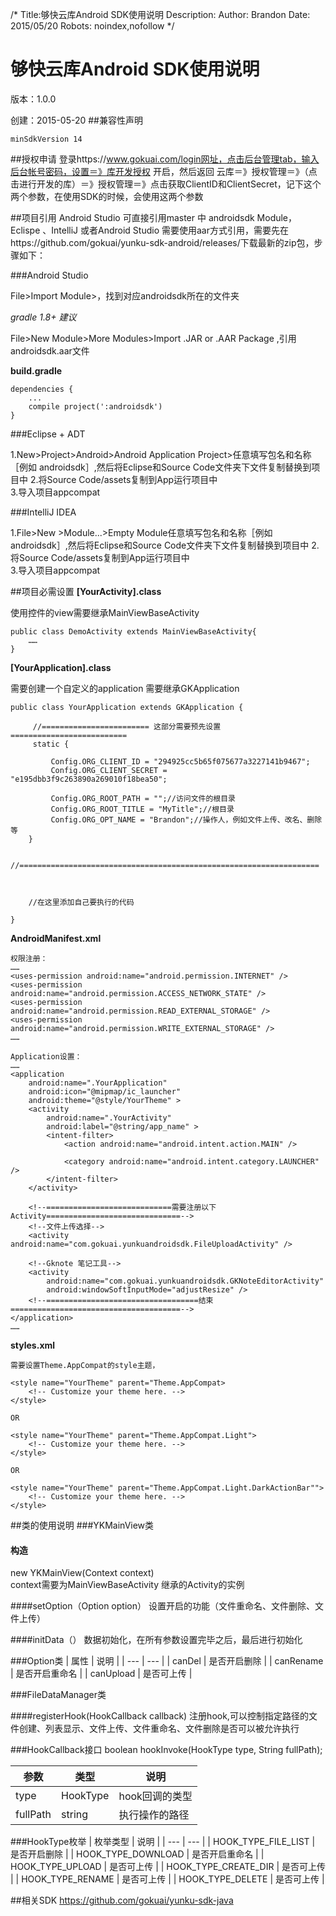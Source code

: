 /*
Title:够快云库Android SDK使用说明
Description:
Author: Brandon
Date: 2015/05/20
Robots: noindex,nofollow
*/
# 够快云库Android SDK使用说明

版本：1.0.0

创建：2015-05-20
##兼容性声明

	minSdkVersion 14
    
##授权申请
登录https://www.gokuai.com/login网址，点击后台管理tab，输入后台帐号密码，设置＝》库开发授权 开启，然后返回 云库＝》授权管理＝》（点击进行开发的库）＝》授权管理＝》点击获取ClientID和ClientSecret，记下这个两个参数，在使用SDK的时候，会使用这两个参数

##项目引用
Android Studio 可直接引用master 中 androidsdk Module，Eclispe 、IntelliJ 或者Android Studio 需要使用aar方式引用，需要先在https://github.com/gokuai/yunku-sdk-android/releases/下载最新的zip包，步骤如下：

###Android Studio

File>Import Module>，找到对应androidsdk所在的文件夹

*gradle 1.8+ 建议*

File>New Module>More Modules>Import .JAR or .AAR Package ,引用androidsdk.aar文件

**build.gradle**		

	dependencies {
    	...
    	compile project(':androidsdk')
	}
	  

###Eclipse + ADT

1.New>Project>Android>Android Application Project>任意填写包名和名称［例如 androidsdk］,然后将Eclipse和Source Code文件夹下文件复制替换到项目中	
2.将Source Code/assets复制到App运行项目中	
3.导入项目appcompat


###IntelliJ IDEA

1.File>New >Module...>Empty Module任意填写包名和名称［例如 androidsdk］,然后将Eclipse和Source Code文件夹下文件复制替换到项目中	
2.将Source Code/assets复制到App运行项目中	
3.导入项目appcompat

##项目必需设置
**[YourActivity].class**
	
 使用控件的view需要继承MainViewBaseActivity

	public class DemoActivity extends MainViewBaseActivity{
		……
	}

**[YourApplication].class**
	
需要创建一个自定义的application 需要继承GKApplication

	public class YourApplication extends GKApplication {

   		 //======================== 这部分需要预先设置==========================
   		 static {

       		 Config.ORG_CLIENT_ID = "294925cc5b65f075677a3227141b9467";
       		 Config.ORG_CLIENT_SECRET = "e195dbb3f9c263890a269010f18bea50";

        	 Config.ORG_ROOT_PATH = "";//访问文件的根目录
       		 Config.ORG_ROOT_TITLE = "MyTitle";//根目录
       		 Config.ORG_OPT_NAME = "Brandon";//操作人，例如文件上传、改名、删除等
    	}

    	//===================================================================



    	//在这里添加自己要执行的代码

	}


**AndroidManifest.xml**

	权限注册：
	……
	<uses-permission android:name="android.permission.INTERNET" />
	<uses-permission android:name="android.permission.ACCESS_NETWORK_STATE" />
	<uses-permission android:name="android.permission.READ_EXTERNAL_STORAGE" />
	<uses-permission android:name="android.permission.WRITE_EXTERNAL_STORAGE" />
	……
	
	Application设置：
	……
	<application
        android:name=".YourApplication"
        android:icon="@mipmap/ic_launcher"
        android:theme="@style/YourTheme" >
        <activity
            android:name=".YourActivity"
            android:label="@string/app_name" >
            <intent-filter>
                <action android:name="android.intent.action.MAIN" />

                <category android:name="android.intent.category.LAUNCHER" />
            </intent-filter>
        </activity>

        <!--============================需要注册以下Activity==============================-->
        <!--文件上传选择-->
        <activity android:name="com.gokuai.yunkuandroidsdk.FileUploadActivity" />

        <!--Gknote 笔记工具-->
        <activity
            android:name="com.gokuai.yunkuandroidsdk.GKNoteEditorActivity"
            android:windowSoftInputMode="adjustResize" />
        <!--==================================结束======================================-->
    </application>
    ……
**styles.xml**
	
	需要设置Theme.AppCompat的style主题，	
	
    <style name="YourTheme" parent="Theme.AppCompat>
        <!-- Customize your theme here. -->
    </style>
    
    OR
    
    <style name="YourTheme" parent="Theme.AppCompat.Light">
        <!-- Customize your theme here. -->
    </style>
    
    OR
    
    <style name="YourTheme" parent="Theme.AppCompat.Light.DarkActionBar"">
        <!-- Customize your theme here. -->
    </style>

##类的使用说明
###YKMainView类

#### 构造
new YKMainView(Context context)		
context需要为MainViewBaseActivity 继承的Activity的实例

####setOption（Option option）
设置开启的功能（文件重命名、文件删除、文件上传）


####initData（）
数据初始化，在所有参数设置完毕之后，最后进行初始化

###Option类
| 属性 | 说明 |
| --- | --- |
| canDel | 是否开启删除 | 
| canRename | 是否开启重命名 | 
| canUpload | 是否可上传 | 

###FileDataManager类

####registerHook(HookCallback callback)
注册hook,可以控制指定路径的文件创建、列表显示、文件上传、文件重命名、文件删除是否可以被允许执行

###HookCallback接口
	boolean hookInvoke(HookType type, String fullPath);
	
| 参数 | 类型 |说明 |
| --- | --- | --- |
| type | HookType |  hook回调的类型 |
| fullPath | string |  执行操作的路径 |


###HookType枚举
| 枚举类型 | 说明 |
| --- | --- |
| HOOK_TYPE_FILE_LIST | 是否开启删除 | 
| HOOK_TYPE_DOWNLOAD | 是否开启重命名 | 
| HOOK_TYPE_UPLOAD | 是否可上传 | 
| HOOK_TYPE_CREATE_DIR | 是否可上传 |
| HOOK_TYPE_RENAME | 是否可上传 |
| HOOK_TYPE_DELETE | 是否可上传 |
    
##相关SDK
	https://github.com/gokuai/yunku-sdk-java




